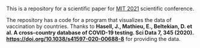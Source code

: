 This is a repository for a scientific paper for [MIT 2021](http://ics_conf.tilda.ws/ukr) scientific conference. 

The repository has a code for a program that visualizes the data of vaccination by countries. Thanks to 
**Hasell, J., Mathieu, E., Beltekian, D. et al. A cross-country database of COVID-19 testing. Sci Data 7, 345 (2020). https://doi.org/10.1038/s41597-020-00688-8**
for providing the data. 
